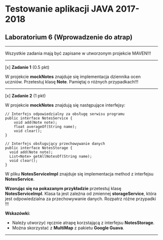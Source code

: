 # Testowanie aplikacji JAVA 2017-2018
## Laboratorium 6 (Wprowadzenie do atrap)

-------------------------------------------

Wszystkie zadania mają być zapisane w utworzonym projekcie MAVEN!!!

-------------------------------------------

[x] **Zadanie 1** (0.5 pkt)

W projekcie **mockNotes** znajduje się implementacja dziennika ocen uczniów. Przetestuj klasę **Note**. Pamiętaj o różnych przypadkach!!!

--------------------------

[x] **Zadanie 2** (1 pkt)

W projekcie **mockNotes** znajdują się następujące interfejsy: 

```
// Interfejs odpowiedzialny za obsługę serwisu programu
public interface NotesService {
	void add(Note note);
	float averageOf(String name);
	void clear();
}

// Interfejs obsługujący przechowywanie danych
public interface NotesStorage {
  void add(Note note);
  List<Note> getAllNotesOf(String name);
  void clear();
}
```
W pliku **NotesServiceImpl** znajduje się implementacja method z interfejsu **NotesService**. 

**Wzorując się na pokazanym przykładzie** przetestuj klasę **NotesServiceImpl**. Klasa ta jest zależna od zmiennej **storageService**, która jest odpowiedzialna za przechowywanie danych. Rozpatrz różne przypadki !!!

**Wskazówki:**

- Należy utworzyć ręcznie atrapę korzstającą z interfejsu **NotesStorage**. 
- Można skorzystać z **MultiMap** z pakietu **Google Guava**.

-------------------

